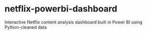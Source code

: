 # netflix-powerbi-dashboard
Interactive Netflix content analysis dashboard built in Power BI using Python-cleaned data
